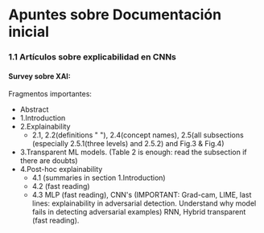 # Apuntes sobre Documentación inicial

### 1.1 Artículos sobre explicabilidad en CNNs

#### Survey sobre XAI:

Fragmentos importantes: 

- Abstract
- 1.Introduction
- 2.Explainability
  - 2.1, 2.2(definitions " "), 2.4(concept names), 2.5(all subsections (especially 2.5.1(three levels) and 2.5.2) and Fig.3 & Fig.4)
- 3.Transparent ML models. (Table 2 is enough: read the subsection if there are doubts)
- 4.Post-hoc explainability
  - 4.1 (summaries in section 1.Introduction)
  - 4.2 (fast reading)
  - 4.3 MLP (fast reading), CNN's (IMPORTANT: Grad-cam, LIME, last lines: explainability in adversarial detection. Understand why model fails in detecting adversarial examples) RNN, Hybrid transparent (fast reading).

